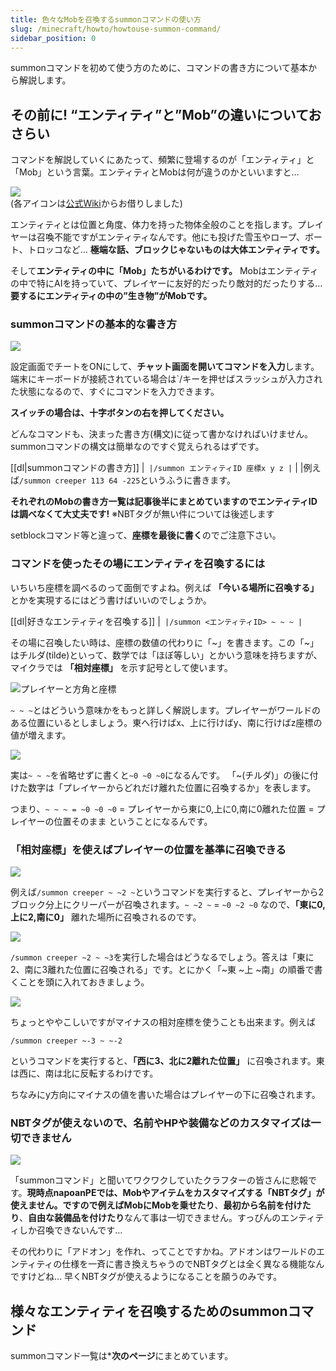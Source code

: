 ```yaml
---
title: 色々なMobを召喚するsummonコマンドの使い方
slug: /minecraft/howto/howtouse-summon-command/
sidebar_position: 0
---
```


summonコマンドを初めて使う方のために、コマンドの書き方について基本から解説します。

## その前に! “エンティティ”と”Mob”の違いについておさらい

コマンドを解説していくにあたって、頻繁に登場するのが「エンティティ」と「Mob」という言葉。エンティティとMobは何が違うのかといいますと…

![](https://cdn-ak.f.st-hatena.com/images/fotolife/s/sasigume/20210208/20210208092726.jpg)  
(各アイコンは[公式Wiki](http://minecraft.gamepedia.com/Minecraft_Wiki)からお借りしました)

エンティティとは位置と角度、体力を持った物体全般のことを指します。プレイヤーは召喚不能ですがエンティティなんです。他にも投げた雪玉やロープ、ボート、トロッコなど… **極端な話、ブロックじゃないものは大体エンティティです。**

そして**エンティティの中に「Mob」たちがいるわけです。** Mobはエンティティの中で特にAIを持っていて、プレイヤーに友好的だったり敵対的だったりする… **要するにエンティティの中の”生き物”がMobです。**

### summonコマンドの基本的な書き方

![](https://cdn-ak.f.st-hatena.com/images/fotolife/s/sasigume/20210208/20210208092735.jpg)

設定画面でチートをONにして、**チャット画面を開いてコマンドを入力**します。端末にキーボードが接続されている場合は`/キーを押せばスラッシュが入力された状態になるので、すぐにコマンドを入力できます。

**スイッチの場合は、十字ボタンの右を押してください。**

どんなコマンドも、決まった書き方(構文)に従って書かなければいけません。summonコマンドの構文は簡単なのですぐ覚えられるはずです。

[[dl|summonコマンドの書き方]]
|```
|/summon エンティティID 座標x y z
|```
|
|例えば`/summon creeper 113 64 -225`というふうに書きます。

**それぞれのMobの書き方一覧は記事後半にまとめていますのでエンティティIDは調べなくて大丈夫です!** ※NBTタグが無い件については後述します

setblockコマンド等と違って、**座標を最後に書く**のでご注意下さい。

### コマンドを使ったその場にエンティティを召喚するには

いちいち座標を調べるのって面倒ですよね。例えば **「今いる場所に召喚する」** とかを実現するにはどう書けばいいのでしょうか。

[[dl|好きなエンティティを召喚する]]
|```
|/summon <エンティティID> ~ ~ ~
|```

その場に召喚したい時は、座標の数値の代わりに「\~」を書きます。この「~」はチルダ(tilde)といって、数学では「ほぼ等しい」とかいう意味を持ちますが、マイクラでは **「相対座標」** を示す記号として使います。

![プレイヤーと方角と座標](https://cdn-ak.f.st-hatena.com/images/fotolife/s/sasigume/20210208/20210208112432.png)

`~ ~ ~`とはどういう意味かをもっと詳しく解説します。プレイヤーがワールドのある位置にいるとしましょう。東へ行けばx、上に行けばy、南に行けばz座標の値が増えます。

![](https://cdn-ak.f.st-hatena.com/images/fotolife/s/sasigume/20210208/20210208092746.png)

実は`~ ~ ~`を省略せずに書くと`~0 ~0 ~0`になるんです。 「~(チルダ)」の後に付けた数字は「プレイヤーからどれだけ離れた位置に召喚するか」を表します。

つまり、`~ ~ ~ = ~0 ~0 ~0` = プレイヤーから東に0,上に0,南に0離れた位置 = プレイヤーの位置そのまま ということになるんです。

### 「相対座標」を使えばプレイヤーの位置を基準に召喚できる

[![](https://cdn-ak.f.st-hatena.com/images/fotolife/s/sasigume/20210208/20210208092750.jpg)](https://cdn-ak.f.st-hatena.com/images/fotolife/s/sasigume/20210208/20210208092750.jpg)

例えば`/summon creeper ~ ~2 ~`というコマンドを実行すると、プレイヤーから2ブロック分上にクリーパーが召喚されます。`~ ~2 ~` = `~0 ~2 ~0` なので、**「東に0,上に2,南に0」** 離れた場所に召喚されるのです。

[![](https://cdn-ak.f.st-hatena.com/images/fotolife/s/sasigume/20210208/20210208092753.jpg)](https://cdn-ak.f.st-hatena.com/images/fotolife/s/sasigume/20210208/20210208092753.jpg)

`/summon creeper ~2 ~ ~3`を実行した場合はどうなるでしょう。答えは「東に2、南に3離れた位置に召喚される」です。とにかく「~東 ~上 ~南」の順番で書くことを頭に入れておきましょう。

[![](https://cdn-ak.f.st-hatena.com/images/fotolife/s/sasigume/20210208/20210208092757.jpg)](https://cdn-ak.f.st-hatena.com/images/fotolife/s/sasigume/20210208/20210208092757.jpg)

ちょっとややこしいですがマイナスの相対座標を使うことも出来ます。例えば

```
/summon creeper ~-3 ~ ~-2
```

というコマンドを実行すると、**「西に3、北に2離れた位置」** に召喚されます。東は西に、南は北に反転するわけです。

ちなみにy方向にマイナスの値を書いた場合はプレイヤーの下に召喚されます。

### NBTタグが使えないので、名前やHPや装備などのカスタマイズは一切できません

![](https://cdn-ak.f.st-hatena.com/images/fotolife/s/sasigume/20210208/20210208092738.jpg)

「summonコマンド」と聞いてワクワクしていたクラフターの皆さんに悲報です。**現時点napoanPEでは、Mobやアイテムをカスタマイズする「NBTタグ」が使えません。**ですので例えば**MobにMobを乗せたり**、**最初から名前を付けたり**、**自由な装備品を付けたり**なんて事は一切できません。すっぴんのエンティティしか召喚できないんです…

その代わりに「アドオン」を作れ、ってことですかね。アドオンはワールドのエンティティの仕様を一斉に書き換えちゃうのでNBTタグとは全く異なる機能なんですけどね… 早くNBTタグが使えるようになることを願うのみです。

## 様々なエンティティを召喚するためのsummonコマンド

summonコマンド一覧は***次のページ**にまとめています。
